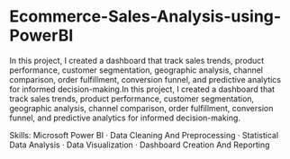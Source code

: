 # Ecommerce-Sales-Analysis-using-PowerBI

In this project, I created a dashboard that track sales trends, product performance, customer segmentation, geographic analysis, channel comparison, order fulfillment, conversion funnel, and predictive analytics for informed decision-making.In this project, I created a dashboard that track sales trends, product performance, customer segmentation, geographic analysis, channel comparison, order fulfillment, conversion funnel, and predictive analytics for informed decision-making.

Skills: Microsoft Power BI · Data Cleaning And Preprocessing · Statistical Data Analysis · Data Visualization · Dashboard Creation And Reporting
